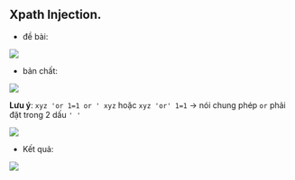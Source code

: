 ## Xpath Injection.

- đề bài:

<img src="http://sv1.upsieutoc.com/2017/03/13/1696c3.png"/>

- bản chất:

<img src="http://sv1.upsieutoc.com/2017/03/13/18533f.png"/>

**Lưu ý**: `xyz 'or 1=1 or ' xyz` hoặc `xyz 'or' 1=1` -> nói chung phép `or` phải đặt trong 2 dấu `' '`
 
 <img src="http://sv1.upsieutoc.com/2017/03/13/1d9a53.png"/>

- Kết quả:

<img src="http://sv1.upsieutoc.com/2017/03/13/1474b6.png"/>
